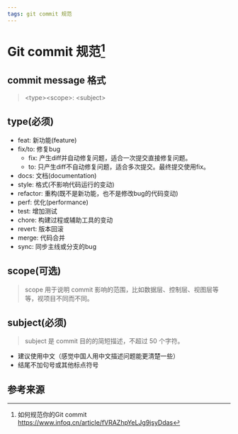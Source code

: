 ```yaml
---
tags: git commit 规范
---
```




# Git commit 规范[^1]

## commit message 格式

>\<type\>\<scope\>: \<subject\>

## type(必须)

- feat: 新功能(feature)
- fix/to: 修复bug
  - fix: 产生diff并自动修复问题，适合一次提交直接修复问题。
  - to: 只产生diff不自动修复问题，适合多次提交。最终提交使用fix。
- docs: 文档(documentation)
- style: 格式(不影响代码运行的变动)
- refactor: 重构(既不是新功能，也不是修改bug的代码变动)
- perf: 优化(performance)
- test: 增加测试
- chore: 构建过程或辅助工具的变动
- revert: 版本回滚
- merge: 代码合并
- sync: 同步主线或分支的bug

## scope(可选)

> scope 用于说明 commit 影响的范围，比如数据层、控制层、视图层等等，视项目不同而不同。

## subject(必须)

> subject 是 commit 目的的简短描述，不超过 50 个字符。

- 建议使用中文（感觉中国人用中文描述问题能更清楚一些）
- 结尾不加句号或其他标点符号

## 参考来源

[^1]:如何规范你的Git commit https://www.infoq.cn/article/fVRAZhpYeLJg9jsyDdas
